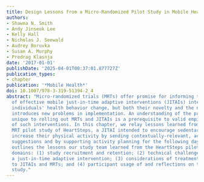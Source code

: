 ```yaml
---
title: Design Lessons from a Micro-Randomized Pilot Study in Mobile Health
authors:
- Shawna N. Smith
- Andy Jinseok Lee
- Kelly Hall
- Nicholas J. Seewald
- Audrey Boruvka
- Susan A. Murphy
- Predrag Klasnja
date: '2017-01-01'
publishDate: '2025-04-01T00:37:01.877727Z'
publication_types:
- chapter
publication: '*Mobile Health*'
doi: 10.1007/978-3-319-51394-2_4
abstract: "Micro-randomized trials (MRTs) offer promise for informing the development
  of effective mobile just-in-time adaptive interventions (JITAIs) intended to support
  individuals' health behavior change, but both their novelty and the novelty of JITAIs
  introduces new problems in implementation. An understanding of the practical challenges
  unique to rolling out MRTs and JITAIs is a prerequisite to valid empirical tests
  of such interventions. In this chapter, we relay lessons learned from the first
  MRT pilot study of HeartSteps, a JITAI intended to encourage sedentary adults to
  increase their physical activity by sending contextually-relevant, actionable activity
  suggestions and by supporting activity planning for the following day. This chapter
  outlines the lessons our study team learned from the HeartSteps pilot across four
  domains: (1) study recruitment and retention; (2) technical challenges in architecting
  a just-in-time adaptive intervention; (3) considerations of treatment delivery unique
  to JITAIs and MRTs; and (4) participant usage of and reflections on the HeartSteps
  study."
---
```

